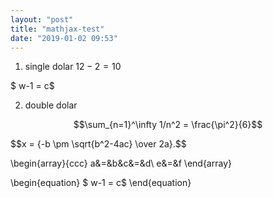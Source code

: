 ```yaml
---
layout: "post"
title: "mathjax-test"
date: "2019-01-02 09:53"
---
```


1. single dolar $12-2=10$

$ w-1 = c$

2. double dolar

$$\sum_{n=1}^\infty 1/n^2 = \frac{\pi^2}{6}$$


<div>$$x = {-b \pm \sqrt{b^2-4ac} \over 2a}.$$</div>

\begin{array}{ccc}
a&=&b&c&=&d\\
e&=&f
\end{array}

\begin{equation}
$ w-1 = c$
\end{equation}
